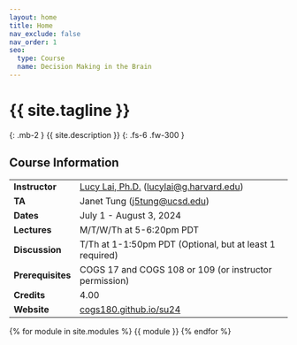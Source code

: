 ```yaml
---
layout: home
title: Home
nav_exclude: false
nav_order: 1
seo:
  type: Course
  name: Decision Making in the Brain
---
```


# {{ site.tagline }}
{: .mb-2 }
{{ site.description }}
{: .fs-6 .fw-300 }

## Course Information

|  |  |
|-------------|-------------|
| **Instructor** | [Lucy Lai, Ph.D.](lucylai.com) ([lucylai@g.harvard.edu](mailto:lucylai@g.harvard.edu)) |
| **TA**         | Janet Tung ([j5tung@ucsd.edu](mailto:j5tung@ucsd.edu))                |
| **Dates**      | July 1 - August 3, 2024   |
| **Lectures**   | M/T/W/Th at 5-6:20pm PDT  |
| **Discussion**   | T/Th at 1-1:50pm PDT (Optional, but at least 1 required) |
| **Prerequisites**  | COGS 17 and COGS 108 or 109 (or instructor permission) |
| **Credits**   | 4.00 |
| **Website**  | [cogs180.github.io/su24](cogs180.github.io/su24) |

{% for module in site.modules %}
{{ module }}
{% endfor %}

